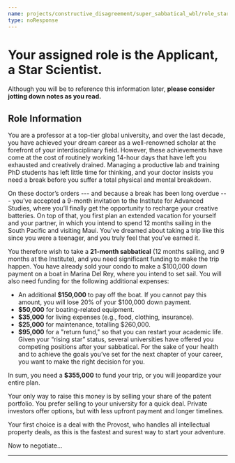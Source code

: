 ```yaml
---
name: projects/constructive_disagreement/super_sabbatical_wbl/role_star_scientist.md
type: noResponse
---
```


# Your assigned role is the Applicant, a Star Scientist.

Although you will be to reference this information later, **please consider jotting down notes as you read.**

## Role Information

You are a professor at a top-tier global university, and over the last decade, you have achieved your dream career as a well-renowned scholar at the forefront of your interdisciplinary field. However, these achievements have come at the cost of routinely working 14-hour days that have left you exhausted and creatively drained. Managing a productive lab and training PhD students has left little time for thinking, and your doctor insists you need a break before you suffer a total physical and mental breakdown.

On these doctor’s orders --- and because a break has been long overdue --- you’ve accepted a 9-month invitation to the Institute for Advanced Studies, where you’ll finally get the opportunity to recharge your creative batteries. On top of that, you first plan an extended vacation for yourself and your partner, in which you intend to spend 12 months sailing in the South Pacific and visiting Maui. You’ve dreamed about taking a trip like this since you were a teenager, and you truly feel that you’ve earned it. 

You therefore wish to take a **21-month sabbatical** (12 months sailing, and 9 months at the Institute), and you need significant funding to make the trip happen. You have already sold your condo to make  a $100,000 down payment on a boat in Marina Del Rey, where you intend to set sail. You will also need funding for the following additional expenses:

- An additional **$150,000** to pay off the boat. If you cannot pay this amount, you will lose 20% of your $100,000 down payment.
- **$50,000** for boating-related equipment.
- **$35,000** for living expenses (e.g., food, clothing, insurance).
- **$25,000** for maintenance, totalling $260,000.
- **$95,000** for a "return fund," so that you can restart your academic life. Given your “rising star” status, several universities have offered you competing positions after your sabbatical. For the sake of your health and to achieve the goals you’ve set for the next chapter of your career, you want to make the right decision for you.  

In sum, you need a  **$355,000** to fund your trip, or you will jeopardize your entire plan.

Your only way to raise this money is by selling your share of the patent portfolio. You prefer selling to your university for a quick deal. Private investors offer options, but with less upfront payment and longer timelines.

Your first choice is a deal with the Provost, who handles all intellectual property deals, as this is the fastest and surest way to start your adventure.

Now to negotiate...

---